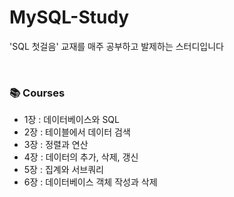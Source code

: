 # MySQL-Study

'SQL 첫걸음' 교재를 매주 공부하고 발제하는 스터디입니다

<br>

### 📚 Courses

- 1장 : 데이터베이스와 SQL
- 2장 : 테이블에서 데이터 검색
- 3장 : 정렬과 연산
- 4장 : 데이터의 추가, 삭제, 갱신
- 5장 : 집계와 서브쿼리
- 6장 : 데이터베이스 객체 작성과 삭제
